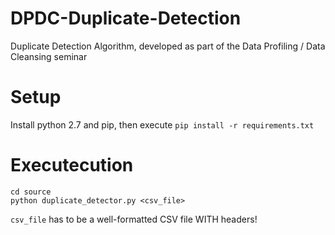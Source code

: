 # DPDC-Duplicate-Detection

Duplicate Detection Algorithm, developed as part of the Data Profiling / Data Cleansing seminar

# Setup

Install python 2.7 and pip, then execute `pip install -r requirements.txt`

# Executecution

```
cd source
python duplicate_detector.py <csv_file>
```

`csv_file` has to be a well-formatted CSV file WITH headers!
